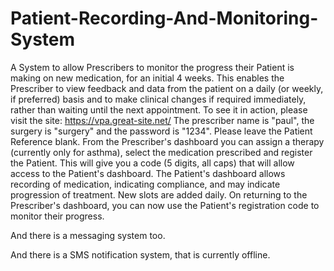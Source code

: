 # Patient-Recording-And-Monitoring-System

A System to allow Prescribers to monitor the progress their Patient is making on new medication, for an initial 4 weeks.
This enables the Prescriber to view feedback and data from the patient on a daily (or weekly, if preferred) basis and to make clinical changes if required immediately, rather than waiting until the next appointment.
To see it in action, please visit the site: https://vpa.great-site.net/
The prescriber name is "paul", the surgery is "surgery" and the password is "1234". Please leave the Patient Reference blank.
From the Prescriber's dashboard you can assign a therapy (currently only for asthma), select the medication prescribed and register the Patient. This will give you a code (5 digits, all caps) that will allow access to the Patient's dashboard.
The Patient's dashboard allows recording of medication, indicating compliance, and may indicate progression of treatment. New slots are added daily.
On returning to the Prescriber's dashboard, you can now use the Patient's registration code to monitor their progress.

And there is a messaging system too.

And there is a SMS notification system, that is currently offline.
